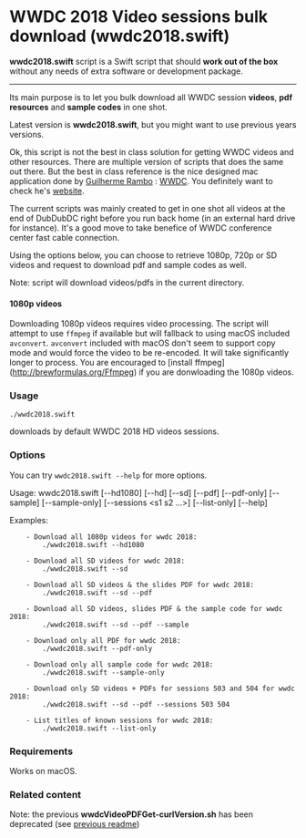 WWDC 2018 Video sessions bulk download (wwdc2018.swift)
================


**wwdc2018.swift** script is a Swift script that should **work out of the box** without any needs of extra software or development package.
** **

Its main purpose is to let you bulk download all WWDC session **videos**, **pdf resources** and **sample codes** in one shot.

Latest version is **wwdc2018.swift**, but you might want to use previous years versions.

Ok, this script is not the best in class solution for getting WWDC videos and other resources. There are multiple version of scripts that does the same out there. But the best in class reference is the nice designed mac application done by [Guilherme Rambo](https://github.com/insidegui) : [WWDC](https://github.com/insidegui/WWDC). You definitely want to check he's [website](https://wwdc.io).

The current scripts was mainly created to get in one shot all videos at the end of DubDubDC right before you run back home (in an external hard drive for instance). It's a good move to take benefice of WWDC conference center fast cable connection.

Using the options below, you can choose to retrieve 1080p, 720p or SD videos and request to download pdf and sample codes as well.

Note: script will download videos/pdfs in the current directory.

#### 1080p videos
Downloading 1080p videos requires video processing. The script will attempt to use `ffmpeg` if available but will fallback to using macOS included `avconvert`. `avconvert` included with macOS don't seem to support copy mode and would force the video to be re-encoded. It will take significantly longer to process. You are encouraged to [install ffmpeg] (http://brewformulas.org/Ffmpeg) if you are donwloading the 1080p videos. 

### Usage
`./wwdc2018.swift`

downloads by default WWDC 2018 HD videos sessions.

### Options
You can try `wwdc2018.swift --help` for more options.

Usage: 	wwdc2018.swift [--hd1080] [--hd] [--sd] [--pdf] [--pdf-only] [--sample] [--sample-only] [--sessions <s1 s2 ...>] [--list-only] [--help]

Examples:

		- Download all 1080p videos for wwdc 2018:
			./wwdc2018.swift --hd1080
			
		- Download all SD videos for wwdc 2018:
			./wwdc2018.swift --sd
			
		- Download all SD videos & the slides PDF for wwdc 2018:
			./wwdc2018.swift --sd --pdf

		- Download all SD videos, slides PDF & the sample code for wwdc 2018:
			./wwdc2018.swift --sd --pdf --sample
		
		- Download only all PDF for wwdc 2018:
			./wwdc2018.swift --pdf-only
		
		- Download only all sample code for wwdc 2018:
			./wwdc2018.swift --sample-only

		- Download only SD videos + PDFs for sessions 503 and 504 for wwdc 2018:
			./wwdc2018.swift --sd --pdf --sessions 503 504

		- List titles of known sessions for wwdc 2018:
			./wwdc2018.swift --list-only

### Requirements
Works on macOS.


### Related content
Note: the previous **wwdcVideoPDFGet-curlVersion.sh** has been deprecated (see [previous readme](https://github.com/ohoachuck/wwdc-downloader/blob/master/DEPRECATED-README.md))
